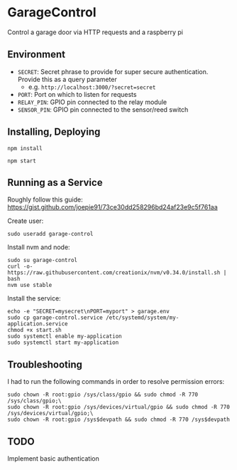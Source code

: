 # GarageControl
Control a garage door via HTTP requests and a raspberry pi

## Environment
- `SECRET`: Secret phrase to provide for super secure authentication. Provide this as a query parameter
  - e.g. `http://localhost:3000/?secret=secret`
- `PORT`: Port on which to listen for requests
- `RELAY_PIN`: GPIO pin connected to the relay module
- `SENSOR_PIN`: GPIO pin connected to the sensor/reed switch

## Installing, Deploying
`npm install`

`npm start`

## Running as a Service
Roughly follow this guide: https://gist.github.com/joepie91/73ce30dd258296bd24af23e9c5f761aa

Create user: 

`sudo useradd garage-control`

Install nvm and node:

```
sudo su garage-control
curl -o- https://raw.githubusercontent.com/creationix/nvm/v0.34.0/install.sh | bash
nvm use stable
```

Install the service:

```
echo -e "SECRET=mysecret\nPORT=myport" > garage.env
sudo cp garage-control.service /etc/systemd/system/my-application.service
chmod +x start.sh
sudo systemctl enable my-application
sudo systemctl start my-application
```


## Troubleshooting
I had to run the following commands in order to resolve permission errors:

```
sudo chown -R root:gpio /sys/class/gpio && sudo chmod -R 770 /sys/class/gpio;\
sudo chown -R root:gpio /sys/devices/virtual/gpio && sudo chmod -R 770 /sys/devices/virtual/gpio;\
sudo chown -R root:gpio /sys$devpath && sudo chmod -R 770 /sys$devpath
```

## TODO
Implement basic authentication